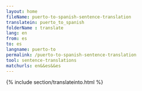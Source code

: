 ```yaml
---
layout: home
fileName: puerto-to-spanish-sentence-translation
translatein: puerto_to_spanish
folderName : translate
lang: en
from: es
to: es
langname: puerto-to
permalink: /puerto-to-spanish-sentence-translation
tool: sentence-translations
matchurls: en&&es&&es
---
```

{% include section/translateinto.html %}

